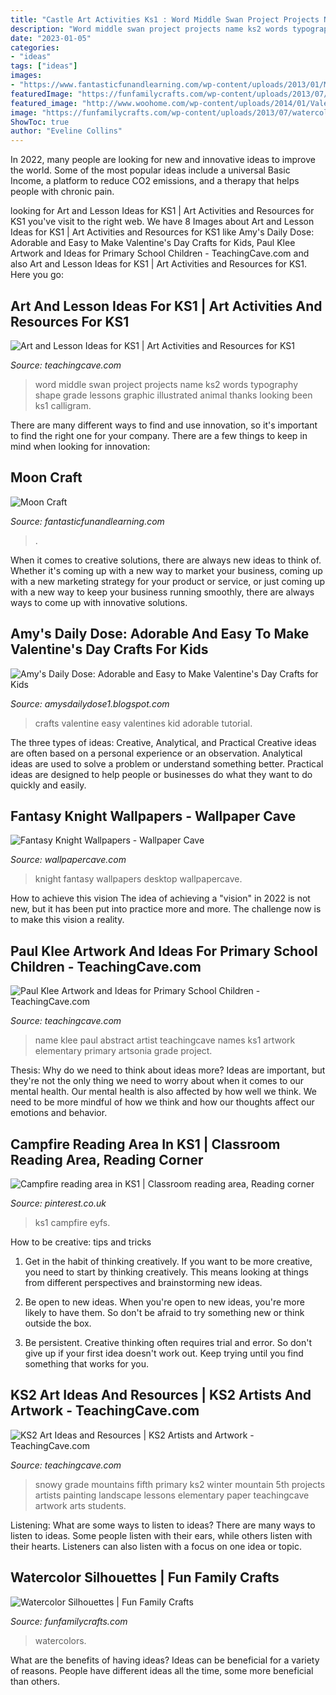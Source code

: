 ```yaml
---
title: "Castle Art Activities Ks1 : Word Middle Swan Project Projects Name Ks2 Words Typography Shape Grade Lessons Graphic Illustrated Animal Thanks Looking Been Ks1 Calligram"
description: "Word middle swan project projects name ks2 words typography shape grade lessons graphic illustrated animal thanks looking been ks1 calligram"
date: "2023-01-05"
categories:
- "ideas"
tags: ["ideas"]
images:
- "https://www.fantasticfunandlearning.com/wp-content/uploads/2013/01/Moon-Craft.jpg"
featuredImage: "https://funfamilycrafts.com/wp-content/uploads/2013/07/watercolor_silhouette.jpg"
featured_image: "http://www.woohome.com/wp-content/uploads/2014/01/Valentines-day-crafts-for-kid-32.jpg"
image: "https://funfamilycrafts.com/wp-content/uploads/2013/07/watercolor_silhouette.jpg"
ShowToc: true
author: "Eveline Collins"
---
```



In 2022, many people are looking for new and innovative ideas to improve the world. Some of the most popular ideas include a universal Basic Income, a platform to reduce CO2 emissions, and a therapy that helps people with chronic pain.

	

		
looking for Art and Lesson Ideas for KS1 | Art Activities and Resources for KS1 you've visit to the right web. We have 8 Images about Art and Lesson Ideas for KS1 | Art Activities and Resources for KS1 like Amy&#039;s Daily Dose: Adorable and Easy to Make Valentine&#039;s Day Crafts for Kids, Paul Klee Artwork and Ideas for Primary School Children - TeachingCave.com and also Art and Lesson Ideas for KS1 | Art Activities and Resources for KS1. Here you go:
		
    
## Art And Lesson Ideas For KS1 | Art Activities And Resources For KS1

<img loading=lazy src="https://www.teachingcave.com/wp-content/uploads/2016/07/swan-art.jpg" onerror="this.onerror=null;this.src='https://tse4.mm.bing.net/th?id=OIP.ZefP5nR2AJKC3AoMCkj9HwHaFl&amp;pid=15.1';" alt="Art and Lesson Ideas for KS1 | Art Activities and Resources for KS1">

_Source: teachingcave.com_

>word middle swan project projects name ks2 words typography shape grade lessons graphic illustrated animal thanks looking been ks1 calligram. 

	

There are many different ways to find and use innovation, so it's important to find the right one for your company. There are a few things to keep in mind when looking for innovation: 

    
## Moon Craft

<img loading=lazy src="https://www.fantasticfunandlearning.com/wp-content/uploads/2013/01/Moon-Craft.jpg" onerror="this.onerror=null;this.src='https://tse3.mm.bing.net/th?id=OIP.ojST23pS-7LdR3dyrDdqswHaKQ&amp;pid=15.1';" alt="Moon Craft">

_Source: fantasticfunandlearning.com_

>. 

	

When it comes to creative solutions, there are always new ideas to think of. Whether it's coming up with a new way to market your business, coming up with a new marketing strategy for your product or service, or just coming up with a new way to keep your business running smoothly, there are always ways to come up with innovative solutions.

    
## Amy&#039;s Daily Dose: Adorable And Easy To Make Valentine&#039;s Day Crafts For Kids

<img loading=lazy src="http://www.woohome.com/wp-content/uploads/2014/01/Valentines-day-crafts-for-kid-32.jpg" onerror="this.onerror=null;this.src='https://tse4.mm.bing.net/th?id=OIP.Ie-uz7xlpR2GWV_4eIaekAHaK9&amp;pid=15.1';" alt="Amy&#039;s Daily Dose: Adorable and Easy to Make Valentine&#039;s Day Crafts for Kids">

_Source: amysdailydose1.blogspot.com_

>crafts valentine easy valentines kid adorable tutorial. 

	

The three types of ideas: Creative, Analytical, and Practical
Creative ideas are often based on a personal experience or an observation. Analytical ideas are used to solve a problem or understand something better. Practical ideas are designed to help people or businesses do what they want to do quickly and easily.

    
## Fantasy Knight Wallpapers - Wallpaper Cave

<img loading=lazy src="https://wallpapercave.com/wp/UzwSpMy.jpg" onerror="this.onerror=null;this.src='https://tse3.mm.bing.net/th?id=OIP.YGH9GmX2PiJUTbVSyk9pSgHaEK&amp;pid=15.1';" alt="Fantasy Knight Wallpapers - Wallpaper Cave">

_Source: wallpapercave.com_

>knight fantasy wallpapers desktop wallpapercave. 

	

How to achieve this vision
The idea of achieving a "vision" in 2022 is not new, but it has been put into practice more and more. The challenge now is to make this vision a reality.

    
## Paul Klee Artwork And Ideas For Primary School Children - TeachingCave.com

<img loading=lazy src="https://www.teachingcave.com/wp-content/uploads/2016/06/Name-Art.jpg" onerror="this.onerror=null;this.src='https://tse1.mm.bing.net/th?id=OIP.ezUWlWL4tT2qOwHARx6QUwHaE9&amp;pid=15.1';" alt="Paul Klee Artwork and Ideas for Primary School Children - TeachingCave.com">

_Source: teachingcave.com_

>name klee paul abstract artist teachingcave names ks1 artwork elementary primary artsonia grade project. 

	

Thesis: Why do we need to think about ideas more?
Ideas are important, but they're not the only thing we need to worry about when it comes to our mental health. Our mental health is also affected by how well we think. We need to be more mindful of how we think and how our thoughts affect our emotions and behavior.

    
## Campfire Reading Area In KS1 | Classroom Reading Area, Reading Corner

<img loading=lazy src="https://i.pinimg.com/736x/c1/50/7a/c1507a5f9bdb1504229eed3b8d562571.jpg" onerror="this.onerror=null;this.src='https://tse3.mm.bing.net/th?id=OIP.SRCPginorfPYAUWnPqwppAHaPP&amp;pid=15.1';" alt="Campfire reading area in KS1 | Classroom reading area, Reading corner">

_Source: pinterest.co.uk_

>ks1 campfire eyfs. 

	

How to be creative: tips and tricks
1. Get in the habit of thinking creatively. If you want to be more creative, you need to start by thinking creatively. This means looking at things from different perspectives and brainstorming new ideas.
2. Be open to new ideas. When you're open to new ideas, you're more likely to have them. So don't be afraid to try something new or think outside the box.

3. Be persistent. Creative thinking often requires trial and error. So don't give up if your first idea doesn't work out. Keep trying until you find something that works for you.

    
## KS2 Art Ideas And Resources | KS2 Artists And Artwork - TeachingCave.com

<img loading=lazy src="https://www.teachingcave.com/wp-content/uploads/2013/11/snowy-mountain-1.jpg" onerror="this.onerror=null;this.src='https://tse4.mm.bing.net/th?id=OIP.QkCifGZ_9rQGDCVfCPZD3QHaFj&amp;pid=15.1';" alt="KS2 Art Ideas and Resources | KS2 Artists and Artwork - TeachingCave.com">

_Source: teachingcave.com_

>snowy grade mountains fifth primary ks2 winter mountain 5th projects artists painting landscape lessons elementary paper teachingcave artwork arts students. 

	

Listening: What are some ways to listen to ideas?
There are many ways to listen to ideas. Some people listen with their ears, while others listen with their hearts. Listeners can also listen with a focus on one idea or topic.

    
## Watercolor Silhouettes | Fun Family Crafts

<img loading=lazy src="https://funfamilycrafts.com/wp-content/uploads/2013/07/watercolor_silhouette.jpg" onerror="this.onerror=null;this.src='https://tse4.mm.bing.net/th?id=OIP.tJgPkYzbxoVmL9rWXU7j8gHaLH&amp;pid=15.1';" alt="Watercolor Silhouettes | Fun Family Crafts">

_Source: funfamilycrafts.com_

>watercolors. 

	

What are the benefits of having ideas?
Ideas can be beneficial for a variety of reasons. People have different ideas all the time, some more beneficial than others.

